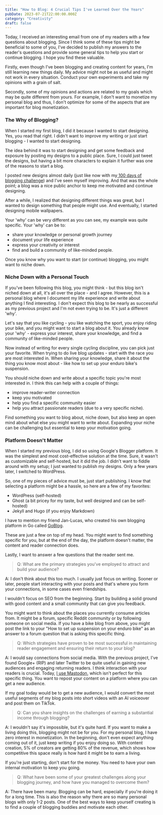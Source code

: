 ```yaml
---
title: "How to Blog: 4 Crucial Tips I've Learned Over the Years"
pubDate: 2023-07-21T22:00:00.000Z
category: "Creativity"
draft: false
---
```


Today, I received an interesting email from one of my readers with a few questions about blogging. Since I think some of these tips might be beneficial to some of you, I've decided to publish my answers to the reader's questions and provide some general tips to help you start or continue blogging. I hope you find these valuable.

Firstly, even though I've been blogging and creating content for years, I'm still learning new things daily. My advice might not be as useful and might not work in every situation. Conduct your own experiments and take my opinions with a grain of salt.

Secondly, some of my opinions and actions are related to my goals which may be quite different from yours. For example, I don't want to monetize my personal blog and thus, I don't optimize for some of the aspects that are important for blog monetization.

### The Why of Blogging?

When I started my first blog, I did it because I wanted to start designing. Yes, you read that right. I didn't want to improve my writing or just start blogging - I wanted to start designing.

The idea behind it was to start designing and get some feedback and exposure by posting my designs to a public place. Sure, I could just tweet the designs, but having a bit more characters to explain it further was one of the reasons to start a blog.

I posted new designs almost daily (just like now with my[ 100 days of blogging challenge](https://cernezan.com/blog/100-days-of-blogging/)) and I've seen myself improving. And that was the whole point; a blog was a nice public anchor to keep me motivated and continue designing.

After a while, I realized that designing different things was great, but I wanted to design something that people might use. And eventually, I started designing mobile wallpapers.

Your 'why' can be very different as you can see, my example was quite specific. Your 'why' can be to:

-   share your knowledge or personal growth journey
-   document your life experience
-   express your creativity or interest
-   find and build a community of like-minded people.

Once you know why you want to start (or continue) blogging, you might want to niche down.

### Niche Down with a Personal Touch

If you've been following this blog, you might think - but this blog isn't niched down at all, it's all over the place - and I agree. However, this is a personal blog where I document my life experience and write about anything I find interesting. I don't expect this blog to be nearly as successful as my previous project and I'm not even trying to be. It's just a different 'why'.

Let's say that you like cycling - you like watching the sport, you enjoy riding your bike, and you might want to start a blog about it. You already know your 'why' - express your interest, share your knowledge, and find a community of like-minded people.

Now instead of writing for every single cycling discipline, you can pick just your favorite. When trying to do live blog updates - start with the race you are most interested in. When sharing your knowledge, share it about the thing you know most about - like how to set up your enduro bike's suspension.

You should niche down and write about a specific topic you're most interested in. I think this can help with a couple of things:

-   improve reader-writer connection
-   keep you motivated
-   help you find a specific community easier
-   help you attract passionate readers (due to a very specific niche).

Find something you want to blog about, niche down, but also keep an open mind about what else you might want to write about. Expanding your niche can be challenging but essential to keep your motivation going.

### Platform Doesn't Matter

When I started my previous blog, I did so using Google's Blogger platform. It was the simplest and most cost-effective solution at the time. Sure, it wasn't as customizable and self-hosted, but it did the job. I didn't want to fiddle around with my setup; I just wanted to publish my designs. Only a few years later, I switched to WordPress.

So, one of my pieces of advice must be, just start publishing. I know that selecting a platform might be a hassle, so here are a few of my favorites:

-   WordPress (self-hosted)
-   Ghost (a bit pricey for my taste, but well designed and can be self-hosted)
-   Jekyll and Hugo (if you enjoy Markdown)

I have to mention my friend Jan-Lucas, who created his own blogging platform in Go called [GoBlog](https://goblog.app/).

These are just a few on top of my head. You might want to find something specific for you, but at the end of the day, the platform doesn't matter, the content and reader connection does.

Lastly, I want to answer a few questions that the reader sent me.

> Q: What are the primary strategies you've employed to attract and build your audience?

A: I don't think about this too much. I usually just focus on writing. Sooner or later, people start interacting with your posts and that's where you form your connections, in some cases even friendships.

I wouldn't focus on SEO from the beginning. Start by building a solid ground with good content and a small community that can give you feedback.

You might want to think about the places you currently consume articles from. It might be a forum, specific Reddit community or by following someone on social media. If you have a bike blog from above, you might post the link to your "How to set up suspension on your enduro bike" as an answer to a forum question that is asking this specific thing.

> Q: Which strategies have proven to be most successful in maintaining reader engagement and ensuring their return to your blog?

A: I would say connections from social media. With the previous project, I've found Google+ (RIP) and later Twitter to be quite useful in gaining new audiences and engaging returning readers. I think interaction with your readers is crucial. Today, [I use Mastodon](https://toot.io/@zan), which isn't perfect for this specific thing. You want to repost your content on a platform where you can get a new audience.

If my goal today would be to get a new audience, I would convert the most useful segments of my blog posts into short videos with an AI voiceover and post them on TikTok.

> Q: Can you share insights on the challenges of earning a substantial income through blogging?

A: I wouldn't say it's impossible, but it's quite hard. If you want to make a living doing this, blogging might not be for you. For my personal blog, I have zero interest in monetization. In the beginning, don't even expect anything coming out of it, just keep writing if you enjoy doing so. With content creation, 5% of creators are getting 80% of the revenue, which shows how competitive this space really is how hard it might be to earn a living.

If you're just starting, don't start for the money. You need to have your own internal motivation to keep you going.

> Q: What have been some of your greatest challenges along your blogging journey, and how have you managed to overcome them?

A: There have been many. Blogging can be hard, especially if you're doing it for a long time. This is also the reason why there are so many personal blogs with only 1-2 posts. One of the best ways to keep yourself creating is to find a couple of blogging buddies and motivate each other.
